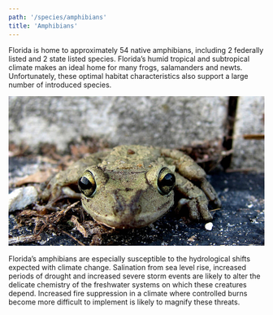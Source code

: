 ```yaml
---
path: '/species/amphibians'
title: 'Amphibians'
---
```


<content-header icon="amphibians" title="Amphibians"></content-header>

Florida is home to approximately 54 native amphibians, including 2 federally listed and 2 state listed species. Florida’s humid tropical and subtropical climate makes an ideal home for many frogs, salamanders and newts. Unfortunately, these optimal habitat characteristics also support a large number of introduced species.

<!-- https://www.flickr.com/photos/bigcypressnps/31713899426/ -->

![Cuban tree frog](31713899426_92eb9bb26b_k.jpg 'Cuban tree frog.  Photo: NPS.')

Florida’s amphibians are especially susceptible to the hydrological shifts expected with climate change. Salination from sea level rise, increased periods of drought and increased severe storm events are likely to alter the delicate chemistry of the freshwater systems on which these creatures depend. Increased fire suppression in a climate where controlled burns become more difficult to implement is likely to magnify these threats.
